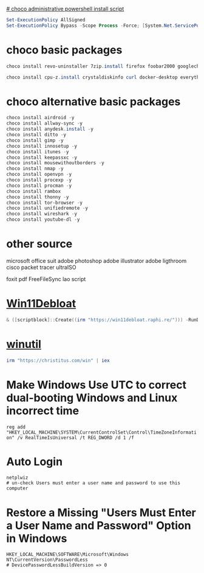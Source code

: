 [# choco administrative powershell install script](https://chocolatey.org/install)
```powershell
Set-ExecutionPolicy AllSigned
Set-ExecutionPolicy Bypass -Scope Process -Force; [System.Net.ServicePointManager]::SecurityProtocol = [System.Net.ServicePointManager]::SecurityProtocol -bor 3072; iex ((New-Object System.Net.WebClient).DownloadString('https://community.chocolatey.org/install.ps1'))
```
# choco basic packages
```powershell
choco install revo-uninstaller 7zip.install firefox foobar2000 googlechrome sumatrapdf.install teamviewer vlc wechat whatsapp winrar -y
```

```powershell
choco install cpu-z.install crystaldiskinfo curl docker-desktop everything ffmpeg filezilla git-fork git.install golang googledrive greenshot io-unlocker kdeconnect-kde k-litecodecpackfull launchy lockhunter microsoft-windows-terminal nodejs.install notepadplusplus ntop.portable onedrive pgAdmin4 postman powertoys putty.install python qbittorent rufus sqlitebrowser sublimetext3 tailscale telegram teracopy virtualbox visualstudio2022community vscode windirstat wsl -y
```

# choco alternative basic packages
```powershell
choco install airdroid -y
choco install allway-sync -y
choco install anydesk.install -y
choco install ditto -y
choco install gimp -y
choco install innosetup -y
choco install itunes -y
choco install keepassxc -y
choco install mousewithoutborders -y
choco install nmap -y
choco install openvpn -y
choco install procexp -y
choco install procman -y
choco install rambox
choco install thonny -y
choco install tor-browser -y
choco install unifiedremote -y
choco install wireshark -y
choco install youtube-dl -y
```

# other source
microsoft office suit
adobe photoshop
adobe illustrator
adobe ligthroom
cisco packet tracer
ultraISO

foxit pdf
FreeFileSync
lao script

# [Win11Debloat](https://github.com/Raphire/Win11Debloat.git)
```powershell
& ([scriptblock]::Create((irm "https://win11debloat.raphi.re/"))) -RunDefaults -Silent
```

# [winutil](https://github.com/ChrisTitusTech/winutil)
```powershell
irm "https://christitus.com/win" | iex
```

# Make Windows Use UTC to correct dual-booting Windows and Linux incorrect time
`reg add "HKEY_LOCAL_MACHINE\SYSTEM\CurrentControlSet\Control\TimeZoneInformation" /v RealTimeIsUniversal /t REG_DWORD /d 1 /f`

# Auto Login
```
netplwiz
# un-check Users must enter a user name and password to use this computer
```

# Restore a Missing "Users Must Enter a User Name and Password" Option in Windows
```
HKEY_LOCAL_MACHINE\SOFTWARE\Microsoft\Windows NT\CurrentVersion\PasswordLess
# DevicePasswordLessBuildVersion => 0
```
